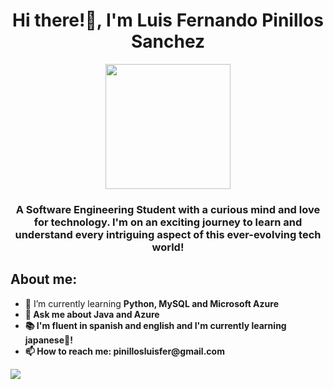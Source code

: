 <div id = "header" align = "center">
  <h1>Hi there!👋, I'm Luis Fernando Pinillos Sanchez</h1>
  <img src = "https://media.giphy.com/media/v1.Y2lkPTc5MGI3NjExdjVmNjd0dzZ2OGw1cTIwYzZzZ3c2NjZtNWIyNHp1dGM3bGU2bjNmbyZlcD12MV9pbnRlcm5hbF9naWZfYnlfaWQmY3Q9Zw/26tn33aiTi1jkl6H6/giphy.gif"
    width = 200/>
  <h3>A Software Engineering Student with a curious mind and love for technology. I'm on an exciting journey to learn and understand every intriguing aspect of this ever-evolving tech world!</h3>
</div>

<div id = "aboutMe" align = "left">
  <h2>About me:</h2>
  <ul>
    <li>🌱 I’m currently learning <strong>Python, MySQL and Microsoft Azure</strong</li>
    <li>💬 Ask me about <strong>Java and Azure</strong></li>
    <li>📚 I'm fluent in spanish and english and I'm currently learning japanese🎌!</li>
    <li>📫 How to reach me:<strong> pinillosluisfer@gmail.com</strong></li>
    
  </ul>
</div>

<picture>
  <source
    srcset="https://github-readme-stats.vercel.app/apilpinillos=anuraghazra&show_icons=true&theme=dark"
    media="(prefers-color-scheme: dark)"
  />
  <source
    srcset="https://github-readme-stats.vercel.app/apilpinillos=anuraghazra&show_icons=true"
    media="(prefers-color-scheme: light), (prefers-color-scheme: no-preference)"
  />
  <img src="https://github-readme-stats.vercel.app/apilpinillos=anuraghazra&show_icons=true" />
</picture>


<!--
**lpinillos/lpinillos** is a ✨ _special_ ✨ repository because its `README.md` (this file) appears on your GitHub profile.

Here are some ideas to get you started:

- 🔭 I’m currently working on ...
- 🌱 I’m currently learning ...
- 👯 I’m looking to collaborate on ...
- 🤔 I’m looking for help with ...

- 📫 How to reach me: ...
- 😄 Pronouns: ...
- ⚡ Fun fact: ...
-->
